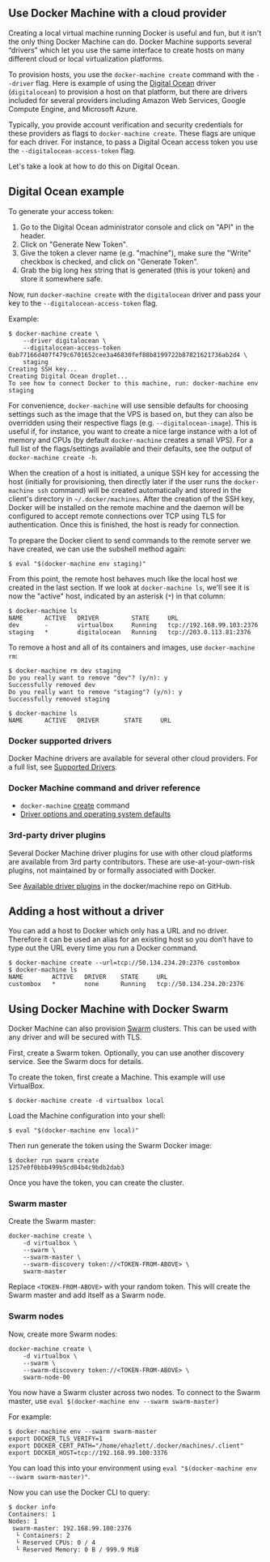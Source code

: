<!--[metadata]>
+++
title = "Use Machine with a cloud provider"
description = "Using Docker Machine with a cloud provider"
keywords = ["docker, machine, amazonec2, azure, digitalocean, google, openstack, rackspace, softlayer, virtualbox, vmwarefusion, vmwarevcloudair, vmwarevsphere, exoscale"]
[menu.main]
parent="workw_machine"
weight=2
+++
<![end-metadata]-->

## Use Docker Machine with a cloud provider

Creating a local virtual machine running Docker is useful and fun, but it isn't the only thing Docker Machine can do. Docker Machine supports several
“drivers” which let you use the same interface to create hosts on many different
cloud or local virtualization platforms.

To provision hosts, you use the
`docker-machine create` command with the `--driver` flag. Here is example of using the [Digital Ocean](https://digitalocean.com) driver (`digitalocean`) to provision a host on that platform, but there are drivers included for several providers including
Amazon Web Services, Google Compute Engine, and Microsoft Azure.

Typically, you provide account verification and security credentials for these providers as flags to `docker-machine create`. These flags are unique for each
driver.  For instance, to pass a Digital Ocean access token you use the
`--digitalocean-access-token` flag.

Let's take a look at how to do this on Digital Ocean.

## Digital Ocean example

To generate your access token:

1.  Go to the Digital Ocean administrator console and click on "API" in the header.
2.  Click on "Generate New Token".
3.  Give the token a clever name (e.g. "machine"), make sure the "Write" checkbox
    is checked, and click on "Generate Token".
4.  Grab the big long hex string that is generated (this is your token) and store
    it somewhere safe.

Now, run `docker-machine create` with the `digitalocean` driver and pass your key to
the `--digitalocean-access-token` flag.

Example:

    $ docker-machine create \
        --driver digitalocean \
        --digitalocean-access-token 0ab77166d407f479c6701652cee3a46830fef88b8199722b87821621736ab2d4 \
        staging
    Creating SSH key...
    Creating Digital Ocean droplet...
    To see how to connect Docker to this machine, run: docker-machine env staging

For convenience, `docker-machine` will use sensible defaults for choosing
settings such as the image that the VPS is based on, but they can also be
overridden using their respective flags (e.g. `--digitalocean-image`). This is
useful if, for instance, you want to create a nice large instance with a lot of
memory and CPUs (by default `docker-machine` creates a small VPS). For a full
list of the flags/settings available and their defaults, see the output of
`docker-machine create -h`.

When the creation of a host is initiated, a unique SSH key for accessing the
host (initially for provisioning, then directly later if the user runs the
`docker-machine ssh` command) will be created automatically and stored in the
client's directory in `~/.docker/machines`. After the creation of the SSH key,
Docker will be installed on the remote machine and the daemon will be configured
to accept remote connections over TCP using TLS for authentication. Once this
is finished, the host is ready for connection.

To prepare the Docker client to send commands to the remote server we have
created, we can use the subshell method again:

    $ eval "$(docker-machine env staging)"

From this point, the remote host behaves much like the local host we created in the last section. If we look at `docker-machine ls`, we'll see it is now the
"active" host, indicated by an asterisk (`*`) in that column:

    $ docker-machine ls
    NAME      ACTIVE   DRIVER         STATE     URL
    dev       -        virtualbox     Running   tcp://192.168.99.103:2376
    staging   *        digitalocean   Running   tcp://203.0.113.81:2376

To remove a host and all of its containers and images, use `docker-machine rm`:

    $ docker-machine rm dev staging
    Do you really want to remove "dev"? (y/n): y
    Successfully removed dev
    Do you really want to remove "staging"? (y/n): y
    Successfully removed staging

    $ docker-machine ls
    NAME      ACTIVE   DRIVER       STATE     URL

### Docker supported drivers

Docker Machine drivers are available for several other cloud providers. For a full list, see [Supported Drivers](https://docs.docker.com/machine/drivers/).

### Docker Machine command and driver reference

-   `docker-machine` [create](https://docs.docker.com/machine/reference/create/) command
-   [Driver options and operating system defaults](https://docs.docker.com/machine/drivers/os-base/)

### 3rd-party driver plugins

  Several Docker Machine driver plugins for use with other cloud platforms are available from 3rd party contributors. These are use-at-your-own-risk plugins, not maintained by or formally associated with Docker.

  See [Available driver plugins](https://github.com/docker/machine/blob/master/docs/AVAILABLE_DRIVER_PLUGINS.md) in the docker/machine repo on GitHub.

## Adding a host without a driver

You can add a host to Docker which only has a URL and no driver. Therefore it can be used an alias for an existing host so you don’t have to type out the URL every time you run a Docker command.

    $ docker-machine create --url=tcp://50.134.234.20:2376 custombox
    $ docker-machine ls
    NAME        ACTIVE   DRIVER    STATE     URL
    custombox   *        none      Running   tcp://50.134.234.20:2376

## Using Docker Machine with Docker Swarm

Docker Machine can also provision [Swarm](https://github.com/docker/swarm)
clusters. This can be used with any driver and will be secured with TLS.

First, create a Swarm token. Optionally, you can use another discovery service.
See the Swarm docs for details.

To create the token, first create a Machine. This example will use VirtualBox.

    $ docker-machine create -d virtualbox local

Load the Machine configuration into your shell:

    $ eval "$(docker-machine env local)"

Then run generate the token using the Swarm Docker image:

    $ docker run swarm create
    1257e0f0bbb499b5cd04b4c9bdb2dab3

Once you have the token, you can create the cluster.

### Swarm master

Create the Swarm master:

    docker-machine create \
        -d virtualbox \
        --swarm \
        --swarm-master \
        --swarm-discovery token://<TOKEN-FROM-ABOVE> \
        swarm-master

Replace `<TOKEN-FROM-ABOVE>` with your random token.
This will create the Swarm master and add itself as a Swarm node.

### Swarm nodes

Now, create more Swarm nodes:

    docker-machine create \
        -d virtualbox \
        --swarm \
        --swarm-discovery token://<TOKEN-FROM-ABOVE> \
        swarm-node-00

You now have a Swarm cluster across two nodes.
To connect to the Swarm master, use `eval $(docker-machine env --swarm swarm-master)`

For example:

    $ docker-machine env --swarm swarm-master
    export DOCKER_TLS_VERIFY=1
    export DOCKER_CERT_PATH="/home/ehazlett/.docker/machines/.client"
    export DOCKER_HOST=tcp://192.168.99.100:3376

You can load this into your environment using
`eval "$(docker-machine env --swarm swarm-master)"`.

Now you can use the Docker CLI to query:

    $ docker info
    Containers: 1
    Nodes: 1
     swarm-master: 192.168.99.100:2376
      └ Containers: 2
      └ Reserved CPUs: 0 / 4
      └ Reserved Memory: 0 B / 999.9 MiB
